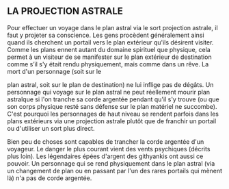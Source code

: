 ## LA PROJECTION ASTRALE


Pour effectuer un voyage dans le plan astral via le sort
projection astrale, il faut y projeter sa conscience. Les gens
procèdent généralement ainsi quand ils cherchent un portail
vers le plan extérieur qu'ils désirent visiter. Comme les plans
ennent autant du domaine spirituel que physique,
cela permet à un visiteur de se manifester sur le plan extérieur
de destination comme s’il s'y était rendu physiquement, mais
comme dans un rêve. La mort d'un personnage (soit sur le

plan astral, soit sur le plan de destination) ne lui inflige pas
de dégâts. Un personnage qui voyage sur le plan astral ne
peut réellement mourir plan astralque si l'on tranche sa corde
argentée pendant qu'il s'y trouve (ou que son corps physique
resté sans défense sur le plan matériel ne succombe). C'est
pourquoi les personnages de haut niveau se rendent parfois
dans les plans extérieurs via une projection astrale plutôt que
de franchir un portail ou d'utiliser un sort plus direct.

Bien peu de choses sont capables de trancher la corde
argentée d'un voyageur. Le danger le plus courant vient des
vents psychiques (décrits plus loin). Les légendaires épées
d'argent des githyankis ont aussi ce pouvoir. Un personnage
qui se rend physiquement dans le plan astral (via un
changement de plan ou en passant par l'un des rares portails
qui mènent là) n'a pas de corde argentée.

